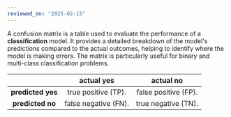 ```yaml
---
reviewed_on: "2025-02-15"
---
```


A confusion matrix is a table used to evaluate the performance of a **classification** model. It provides a detailed breakdown of the model's predictions compared to the actual outcomes, helping to identify where the model is making errors. The matrix is particularly useful for binary and multi-class classification problems.

|                   |    **actual yes**    |    **actual no**     |
|:-----------------:|:--------------------:|:--------------------:|
| **predicted yes** | true positive (TP).  | false positive (FP). |
| **predicted no**  | false negative (FN). | true negative (TN).  |
